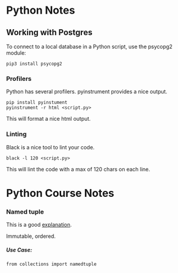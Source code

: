 # Python Notes

## Working with Postgres

To connect to a local database in a Python script, use the psycopg2 module:

```shell
pip3 install psycopg2
```

### Profilers
Python has several profilers. pyinstrument provides a nice output.
```shell
pip install pyinstument
pyinstrument -r html <script.py>
```
This will format a nice html output.

### Linting
Black is a nice tool to lint your code.

```shell
black -l 120 <script.py>
```
This will lint the code with a max of 120 chars on each line.

# Python Course Notes

### Named tuple

This is a good [explanation](https://stackoverflow.com/questions/2970608/what-are-named-tuples-in-python).

Immutable, ordered.

##### Use Case:
```python3
from collections import namedtuple
```
